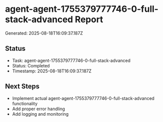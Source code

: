 # agent-agent-1755379777746-0-full-stack-advanced Report

Generated: 2025-08-18T16:09:37.187Z

## Status
- Task: agent-agent-1755379777746-0-full-stack-advanced
- Status: Completed
- Timestamp: 2025-08-18T16:09:37.187Z

## Next Steps
- Implement actual agent-agent-1755379777746-0-full-stack-advanced functionality
- Add proper error handling
- Add logging and monitoring
